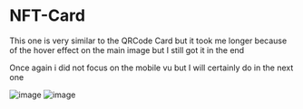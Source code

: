 # NFT-Card
This one is very similar to the QRCode Card but it took me longer because of the hover effect on the main image but I still got it in the end 

Once again i did not focus on the mobile vu but I will certainly do in the next one 

![image](https://github.com/HamzaMasmoudi/NFT-Card/assets/62155012/9e010958-9c6b-48ab-bd33-20714fa7ec35)   ![image](https://github.com/HamzaMasmoudi/NFT-Card/assets/62155012/288b97f9-5db3-4e65-b282-530ce1299fe9)



